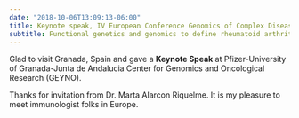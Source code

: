 ```yaml
---
date: "2018-10-06T13:09:13-06:00"
title: Keynote speak, IV European Conference Genomics of Complex Diseases New Challenges, 2018
subtitle: Functional genetics and genomics to define rheumatoid arthritis
---
```


Glad to visit Granada, Spain and gave a **Keynote Speak** at Pfizer-University of Granada-Junta de Andalucia Center for Genomics and Oncological Research (GEYNO).

Thanks for invitation from Dr. Marta Alarcon Riquelme. It is my pleasure to meet immunologist folks in Europe. 

